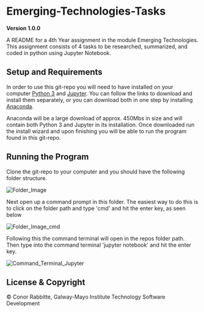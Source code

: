 # Emerging-Technologies-Tasks

**Version 1.0.0**

A README for a 4th Year assignment in the module Emerging Technologies. This assignment consists of 4 tasks to be researched, summarized, and coded in python using Jupyter Notebook.

## Setup and Requirements

In order to use this git-repo you will need to have installed on your computer [Python 3](https://www.python.org/downloads/) and [Jupyter](https://jupyter.org/install). You can follow the links to download and install them separately, or you can download both in one step by installing [Anaconda](https://www.anaconda.com/products/individual).

Anaconda will be a large download of approx. 450Mbs in size and will contain both Python 3 and Jupyter in its installation. Once downloaded run the install wizard and upon finishing you will be able to run the program found in this git-repo.

## Running the Program

Clone the git-repo to your computer and you should have the following folder structure.

![Folder_Image](\img\Repo_folder_Image)

Next open up a command prompt in this folder. The easiest way to do this is to click on the folder path and type 'cmd' and hit the enter key, as seen below

![Folder_Image_cmd](\img\Folder_cmd)

Following this the command terminal will open in the repos folder path. Then type into the command terminal 'jupyter notebook' and hit the enter key.

![Command_Terminal_Jupyter](\img\Command_Terminal_Jupyter)


## License & Copyright

© Conor Rabbitte, Galway-Mayo Institute Technology Software Development
